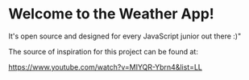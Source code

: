 # Welcome to the Weather App!

It's open source and designed for every JavaScript junior out there :)"

The source of inspiration for this project can be found at:

https://www.youtube.com/watch?v=MIYQR-Ybrn4&list=LL
